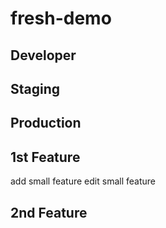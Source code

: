 # fresh-demo

## Developer

## Staging

## Production

## 1st Feature
add small feature
edit small feature

## 2nd Feature

